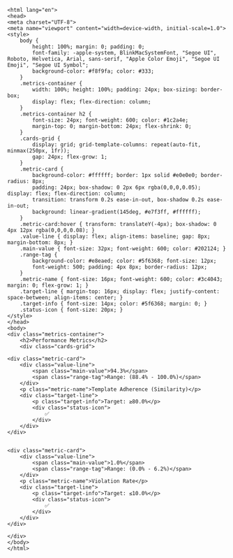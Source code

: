 
    <html lang="en">
    <head>
    <meta charset="UTF-8">
    <meta name="viewport" content="width=device-width, initial-scale=1.0">
    <style>
        body {
            height: 100%; margin: 0; padding: 0;
            font-family: -apple-system, BlinkMacSystemFont, "Segoe UI", Roboto, Helvetica, Arial, sans-serif, "Apple Color Emoji", "Segoe UI Emoji", "Segoe UI Symbol";
            background-color: #f8f9fa; color: #333;
        }
        .metrics-container {
            width: 100%; height: 100%; padding: 24px; box-sizing: border-box;
            display: flex; flex-direction: column;
        }
        .metrics-container h2 {
            font-size: 24px; font-weight: 600; color: #1c2a4e;
            margin-top: 0; margin-bottom: 24px; flex-shrink: 0;
        }
        .cards-grid {
            display: grid; grid-template-columns: repeat(auto-fit, minmax(250px, 1fr));
            gap: 24px; flex-grow: 1;
        }
        .metric-card {
            background-color: #ffffff; border: 1px solid #e0e0e0; border-radius: 8px;
            padding: 24px; box-shadow: 0 2px 6px rgba(0,0,0,0.05); display: flex; flex-direction: column;
            transition: transform 0.2s ease-in-out, box-shadow 0.2s ease-in-out;
            background: linear-gradient(145deg, #e7f3ff, #ffffff);
        }
        .metric-card:hover { transform: translateY(-4px); box-shadow: 0 4px 12px rgba(0,0,0,0.08); }
        .value-line { display: flex; align-items: baseline; gap: 8px; margin-bottom: 8px; }
        .main-value { font-size: 32px; font-weight: 600; color: #202124; }
        .range-tag {
            background-color: #e8eaed; color: #5f6368; font-size: 12px;
            font-weight: 500; padding: 4px 8px; border-radius: 12px;
        }
        .metric-name { font-size: 16px; font-weight: 600; color: #3c4043; margin: 0; flex-grow: 1; }
        .target-line { margin-top: 16px; display: flex; justify-content: space-between; align-items: center; }
        .target-info { font-size: 14px; color: #5f6368; margin: 0; }
        .status-icon { font-size: 20px; }
    </style>
    </head>
    <body>
    <div class="metrics-container">
        <h2>Performance Metrics</h2>
        <div class="cards-grid">
            
    <div class="metric-card">
        <div class="value-line">
            <span class="main-value">94.3%</span>
            <span class="range-tag">Range: (88.4% - 100.0%)</span>
        </div>
        <p class="metric-name">Template Adherence (Similarity)</p>
        <div class="target-line">
            <p class="target-info">Target: ≥80.0%</p>
            <div class="status-icon">
                ✅
            </div>
        </div>
    </div>
    
            
    <div class="metric-card">
        <div class="value-line">
            <span class="main-value">1.0%</span>
            <span class="range-tag">Range: (0.0% - 6.2%)</span>
        </div>
        <p class="metric-name">Violation Rate</p>
        <div class="target-line">
            <p class="target-info">Target: ≤10.0%</p>
            <div class="status-icon">
                ✅
            </div>
        </div>
    </div>
    
    </div>
    </body>
    </html>
        